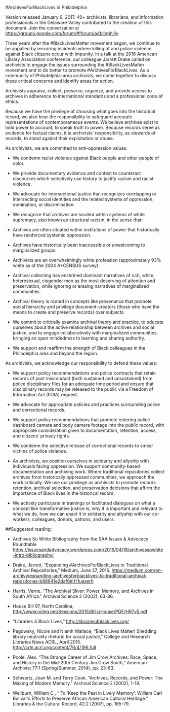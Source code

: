 #ArchivesForBlackLives in Philadelphia

Version released January 9, 2017. 40+ archivists, librarians, and information professionals in the Delaware Valley contributed to the creation of this document. Join the conversation at https://groups.google.com/forum/#!forum/a4blinphilly 

Three years after the #BlackLivesMatter movement began, we continue to be appalled by recurring incidents where killing of and police violence against Black citizens occur with impunity. In a talk at the 2016 American Library Association conference, our colleague Jarrett Drake called on archivists to engage the issues surrounding the #BlackLivesMatter movement and to do better to promote #ArchivesForBlackLives. As a community of Philadelphia-area archivists, we come together to discuss these critical concerns and identify areas for action. 

Archivists appraise, collect, preserve, organize, and provide access to archives in adherence to international standards and a professional code of ethics. 

Because we have the privilege of choosing what goes into the historical record, we also bear the responsibility to safeguard accurate representations of contemporaneous events. We believe archives exist to hold power to account; to speak truth to power. Because records serve as evidence for factual claims, it is archivists’ responsibility, as stewards of records, to stand against their exploitation or abuse. 

As archivists, we are committed to anti-oppression values:

* We condemn racist violence against Black people and other people of color.

* We provide documentary evidence and context to counteract discourses which selectively use history to justify racism and racist violence.

* We advocate for intersectional justice that recognizes overlapping or intersecting social identities and the related systems of oppression, domination, or discrimination.

* We recognize that archives are located within systems of white supremacy, also known as structural racism, in the sense that:
 * Archives are often situated within institutions of power that historically have reinforced systemic oppression.
 * Archives have historically been inaccessible or unwelcoming to marginalized groups.
 * Archivists are an overwhelmingly white profession (approximately 93% white as of the 2004 A*CENSUS survey)
 * Archival collecting has enshrined dominant narratives of rich, white, heterosexual, cisgender men as the most deserving of attention and preservation, while ignoring or erasing narratives of marginalized communities. 
 * Archival theory is rooted in concepts like provenance that promote social hierarchy and privilege document-creators (those who have the means to create and preserve records) over subjects.

* We commit to critically examine archival theory and practice, to educate ourselves about the active relationship between archives and social justice, and to engage collaboratively with marginalized communities, bringing an open mindedness to learning and sharing authority. 

* We support and reaffirm the strength of Black colleagues in the Philadelphia area and beyond the region.

As archivists, we acknowledge our responsibility to defend these values:

* We support policy recommendations and police contracts that retain records of past misconduct (both sustained and unsustained) from police disciplinary files for an adequate time period and ensure that disciplinary records may be released to the public via a Freedom of Information Act (FOIA) request.

* We advocate for appropriate policies and practices surrounding police and correctional records.

* We support policy recommendations that promote entering police dashboard camera and body camera footage into the public record, with appropriate consideration given to documentation, retention, access, and citizens’ privacy rights. 

* We condemn the selective release of correctional records to smear victims of police violence.

* As archivists, we position ourselves in solidarity and allyship with individuals facing oppression. We support community-based documentation and archiving work. Where traditional repositories collect archives from historically oppressed communities, we approach the work critically. We use our privilege as archivists to promote records retention, archival selection, and preservation decisions that affirm the importance of Black lives in the historical record.

* We actively participate in trainings or facilitated dialogues on what a concept like transformative justice is, why it is important and relevant to what we do, how we can enact it in solidarity and allyship with our co-workers, colleagues, donors, patrons, and users.

##Suggested reading: 
* Archives So White Bibliography from the SAA Issues & Advocacy Roundtable https://issuesandadvocacy.wordpress.com/2016/04/18/archivessowhite-intro-bibliography/

* Drake, Jarrett, “Expanding #ArchivesForBlackLives to Traditional Archival Repositories,” Medium, June 27, 2016. https://medium.com/on-archivy/expanding-archivesforblacklives-to-traditional-archival-repositories-b88641e2daf6#.fr1uexerh  

* Harris, Verne. “The Archival Sliver: Power, Memory, and Archives in South Africa.” Archival Science 2 (2002), 63-86.

* House Bill 97, North Carolina, http://www.ncleg.net/Sessions/2015/Bills/House/PDF/H97v5.pdf

* “Libraries 4 Black Lives,” http://libraries4blacklives.org/ 

* Pagowsky, Nicole and Niamh Wallace,  “Black Lives Matter! Shedding library neutrality rhetoric for social justice,” College and Research Libraries News ACRL, April 2015. http://crln.acrl.org/content/76/4/196.full 

* Poole, Alex. “The Strange Career of Jim Crow Archives: Race, Space, and History in the Mid-20th Century Jim Crow South,” American Archivist 77:1 (Spring/Summer, 2014), pp. 23-63.

* Schwartz, Joan M. and Terry Cook. “Archives, Records, and Power: The Making of Modern Memory.” Archival Science 2 (2002), 1-19. 

* Wellburn, William C., “ To ‘Keep the Past in Lively Memory’: William Carl Bolivar’s Efforts to Preserve African American Cultural Heritage.” Libraries & the Cultural Record. 42:2 (2007), pp. 165-79.

